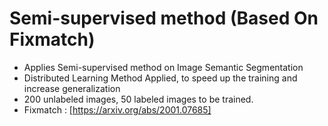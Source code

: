 # Semi-supervised method (Based On Fixmatch)

- Applies Semi-supervised method on Image Semantic Segmentation
- Distributed Learning Method Applied, to speed up the training and increase generalization
- 200 unlabeled images, 50 labeled images to be trained.
- Fixmatch : [https://arxiv.org/abs/2001.07685]
